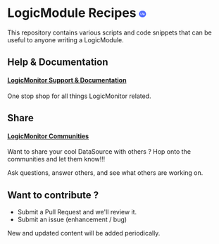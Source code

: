# LogicModule Recipes <img src="https://github.com/logicmonitor/monitoring-recipes/blob/master/LM_Logo.png" width="3%">

This repository contains various scripts and code snippets that can be useful to anyone writing a LogicModule.

## Help & Documentation
#### [LogicMonitor Support & Documentation](https://www.logicmonitor.com/support/)
One stop shop for all things LogicMonitor related.

## Share
#### [LogicMonitor Communities](https://communities.logicmonitor.com/)
Want to share your cool DataSource with others ? Hop onto the communities and let them know!!!

Ask questions, answer others, and see what others are working on.

## Want to contribute ?

 * Submit a Pull Request and we'll review it.
 * Submit an issue (enhancement / bug)

New and updated content will be added periodically.

